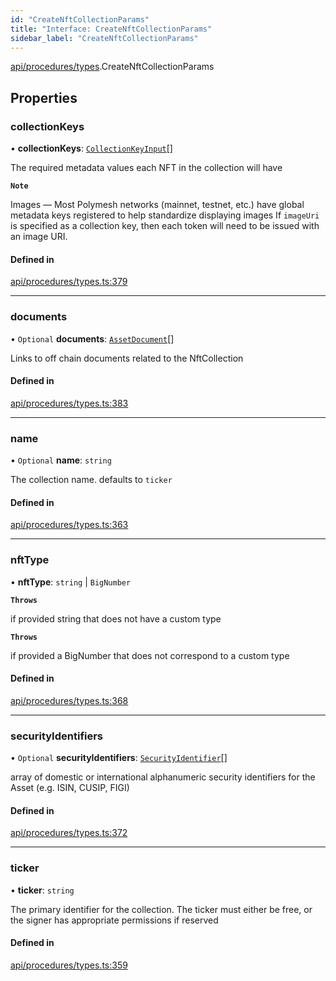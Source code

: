```yaml
---
id: "CreateNftCollectionParams"
title: "Interface: CreateNftCollectionParams"
sidebar_label: "CreateNftCollectionParams"
---
```


[api/procedures/types](../../../../../modules/API/Procedures/Types/Types.md).CreateNftCollectionParams

## Properties

### collectionKeys

• **collectionKeys**: [`CollectionKeyInput`](../../../../../modules/API/Procedures/Types/Types.md#collectionkeyinput)[]

The required metadata values each NFT in the collection will have

**`Note`**

Images — Most Polymesh networks (mainnet, testnet, etc.) have global metadata keys registered to help standardize displaying images
If `imageUri` is specified as a collection key, then each token will need to be issued with an image URI.

#### Defined in

[api/procedures/types.ts:379](https://github.com/PolymeshAssociation/polymesh-sdk/blob/daafaa68f/src/api/procedures/types.ts#L379)

___

### documents

• `Optional` **documents**: [`AssetDocument`](../../../../Types/AssetDocument/AssetDocument.md)[]

Links to off chain documents related to the NftCollection

#### Defined in

[api/procedures/types.ts:383](https://github.com/PolymeshAssociation/polymesh-sdk/blob/daafaa68f/src/api/procedures/types.ts#L383)

___

### name

• `Optional` **name**: `string`

The collection name. defaults to `ticker`

#### Defined in

[api/procedures/types.ts:363](https://github.com/PolymeshAssociation/polymesh-sdk/blob/daafaa68f/src/api/procedures/types.ts#L363)

___

### nftType

• **nftType**: `string` \| `BigNumber`

**`Throws`**

if provided string that does not have a custom type

**`Throws`**

if provided a BigNumber that does not correspond to a custom type

#### Defined in

[api/procedures/types.ts:368](https://github.com/PolymeshAssociation/polymesh-sdk/blob/daafaa68f/src/api/procedures/types.ts#L368)

___

### securityIdentifiers

• `Optional` **securityIdentifiers**: [`SecurityIdentifier`](../../../../Types/SecurityIdentifier/SecurityIdentifier.md)[]

array of domestic or international alphanumeric security identifiers for the Asset (e.g. ISIN, CUSIP, FIGI)

#### Defined in

[api/procedures/types.ts:372](https://github.com/PolymeshAssociation/polymesh-sdk/blob/daafaa68f/src/api/procedures/types.ts#L372)

___

### ticker

• **ticker**: `string`

The primary identifier for the collection. The ticker must either be free, or the signer has appropriate permissions if reserved

#### Defined in

[api/procedures/types.ts:359](https://github.com/PolymeshAssociation/polymesh-sdk/blob/daafaa68f/src/api/procedures/types.ts#L359)
